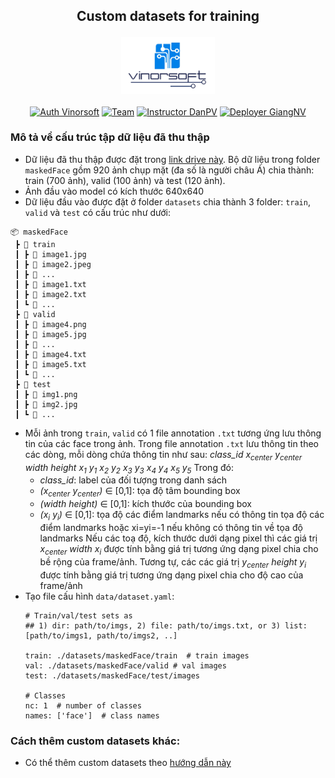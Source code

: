## <p align="center">Custom datasets for training</p>
<p align="center">
  <img src="../docs/vinorsoft_logo.png" width="150">
  <br />
  <br />
  <a href="http://www.vinorsoft.com/"><img alt="Auth Vinorsoft" src="https://img.shields.io/badge/Auth-Vinorsoft-FFD500?style=flat&labelColor=005BBB" /></a>
  <a href="https://github.com/pytorch/fairseq/blob/main/LICENSE"><img alt="Team" src="https://img.shields.io/badge/Team-Camera AI-FFD500?style=flat&labelColor=005BBB" /></a>
  <a href="https://github.com/optimuskonboi"><img alt="Instructor DanPV" src="https://img.shields.io/badge/Instructor-DanPV-FFD500?style=flat&labelColor=005BBB" /></a>
  <a href="https://github.com/giangnv125"><img alt="Deployer GiangNV" src="https://img.shields.io/badge/Deployer-GiangNV-FFD500?style=flat&labelColor=005BBB" /></a>
</p>

### Mô tả về cấu trúc tập dữ liệu đã thu thập
- Dữ liệu đã thu thập được đặt trong [link drive này](https://drive.google.com/drive/folders/1AI6POtUxlreMxOMfq9S8Nky7Y0VIxdhS?usp=drive_link). Bộ dữ liệu trong folder `maskedFace` gồm 920 ảnh chụp mặt (đa số là người châu Á) chia thành: train (700 ảnh), valid (100 ảnh) và test (120 ảnh).
- Ảnh đầu vào model có kích thước 640x640
- Dữ liệu đầu vào được đặt ở folder `datasets` chia thành 3 folder: `train`, `valid` và `test` có cấu trúc như dưới:
```
📦 maskedFace
 ┣ 📂 train
 ┃ ┣ 📜 image1.jpg
 ┃ ┣ 📜 image2.jpeg
 ┃ ┣ 📜 ...
 ┃ ┣ 📜 image1.txt
 ┃ ┣ 📜 image2.txt
 ┃ ┗ 📜 ...
 ┣ 📂 valid
 ┃ ┣ 📜 image4.png
 ┃ ┣ 📜 image5.jpg
 ┃ ┣ 📜 ...
 ┃ ┣ 📜 image4.txt
 ┃ ┣ 📜 image5.txt
 ┃ ┗ 📜 ...
 ┣ 📂 test
 ┃ ┣ 📜 img1.png
 ┃ ┣ 📜 img2.jpg
 ┃ ┗ 📜 ...
```
- Mỗi ảnh trong `train`, `valid` có 1 file annotation `.txt` tương ứng lưu thông tin của các face trong ảnh. Trong file annotation `.txt` lưu thông tin theo các dòng, mỗi dòng chứa thông tin như sau:
  _class_id x<sub>center</sub> y<sub>center</sub> width height x<sub>1</sub> y<sub>1</sub> x<sub>2</sub> y<sub>2</sub> x<sub>3</sub> y<sub>3</sub> x<sub>4</sub> y<sub>4</sub> x<sub>5</sub> y<sub>5</sub>_
  Trong đó:
  - _class_id_: label của đối tượng trong danh sách
  - _(x<sub>center</sub> y<sub>center</sub>)_ ∈ [0,1]: tọa độ tâm bounding box
  - _(width height)_ ∈ [0,1]: kích thước của bounding box
  - _(x<sub>i</sub> y<sub>i</sub>)_ ∈ [0,1]: tọa độ các điểm landmarks nếu có thông tin tọa độ các điểm landmarks hoặc xi=yi=-1 nếu không có thông tin về tọa độ landmarks
  Nếu các toạ độ, kích thước dưới dạng pixel thì các giá trị _x<sub>center</sub> width x<sub>i</sub>_ được tính bằng giá trị tương ứng dạng pixel chia cho bề rộng của frame/ảnh. Tương tự, các các giá trị _y<sub>center</sub> height y<sub>i</sub>_ được tính bằng giá trị tương ứng dạng pixel chia cho độ cao của frame/ảnh
- Tạo file cấu hình `data/dataset.yaml`:
  ```commandline
  # Train/val/test sets as
  ## 1) dir: path/to/imgs, 2) file: path/to/imgs.txt, or 3) list: [path/to/imgs1, path/to/imgs2, ..]

  train: ./datasets/maskedFace/train  # train images
  val: ./datasets/maskedFace/valid # val images
  test: ./datasets/maskedFace/test/images
  
  # Classes
  nc: 1  # number of classes
  names: ['face']  # class names
  ```
  
### Cách thêm custom datasets khác:
- Có thể thêm custom datasets theo [hướng dẫn này](https://docs.ultralytics.com/yolov5/tutorials/train_custom_data/#21-create-datasetyaml)